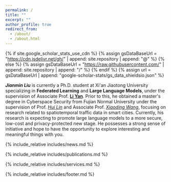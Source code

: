 ```yaml
---
permalink: /
title: ""
excerpt: ""
author_profile: true
redirect_from:
  - /about/
  - /about.html
---
```


{% if site.google_scholar_stats_use_cdn %}
{% assign gsDataBaseUrl = "https://cdn.jsdelivr.net/gh/" | append: site.repository | append: "@" %}
{% else %}
{% assign gsDataBaseUrl = "https://raw.githubusercontent.com/" | append: site.repository | append: "/" %}
{% endif %}
{% assign url = gsDataBaseUrl | append: "google-scholar-stats/gs_data_shieldsio.json" %}

<span class='anchor' id='about-me'></span>

<i>**Jianmin Liu**</i> is currently a Ph.D. student at Xi'an Jiaotong University specializing in **Federated Learning** and **Large Language Models**, under the supervision of Associate Prof. **[Li Yan](https://liyan2015.github.io/)**. Prior to this, he obtained a master's degree in Cyberspace Security from Fujian Normal University under the supervision of Prof. *[Hui Lin](https://ccs.fjnu.edu.cn/0d/98/c16741a331160/page.htm)* and Associate Prof. *[Xiaoding Wang](https://xiaodingwang.github.io/WangXiaoding.github.io/)*, focusing on research related to spatiotemporal traffic data in smart cities. Currently, his research is expecting to promote large language models to a more secure, low-cost and privacy-protected new stage. He possesses a strong sense of initiative and hope to have the opportunity to explore interesting and meaningful things with you.

<span class='anchor' id='news'></span>
{% include_relative includes/news.md %}

<span class='anchor' id='publications'></span>
{% include_relative includes/publications.md %}

<span class='anchor' id='services'></span>
{% include_relative includes/services.md %}

<!-- <span class='anchor' id='contact'></span>
{% include_relative includes/contact.md %} -->


<script type='text/javascript' id='clustrmaps' src='//cdn.clustrmaps.com/map_v2.js?cl=a09d9d&w=550&t=n&d=aJXbRAq8L914nem5MbNfBr6sHx9heTatErrk5KvM6hA&co=ffffff&cmo=7f77ed&cmn=66e866&ct=133970'></script>

{% include_relative includes/footer.md %}

